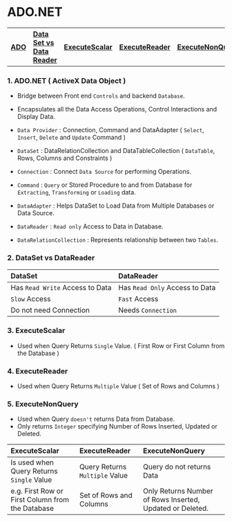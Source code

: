 # ADO.NET 

<table>
   <tr>      
      <th align=left><a href='#ado'>ADO</a></th>
      <th align=left><a href='#set'>Data Set vs Data Reader</a></th>   
      <th align=left><a href='#scalar'>ExecuteScalar</a></th>
      <th align=left><a href='#reader'>ExecuteReader</a></th>
      <th align=left><a href='#non'>ExecuteNonQuery</a></th>          
   </tr>
</table>
  

<h3 name='ado'>1. ADO.NET ( ActiveX Data Object )</h3>

- Bridge between Front end `Controls` and backend `Database`.
- Encapsulates all the Data Access Operations, Control Interactions and Display Data.

- `Data Provider` : Connection, Command and DataAdapter ( `Select`, `Insert`, `Delete` and `Update` Command )
- `DataSet` : DataRelationCollection and DataTableCollection ( `DataTable`, Rows, Columns and Constraints )

- `Connection`  : Connect `Data Source` for performing Operations.
- `Command` : `Query` or Stored Procedure to and from Database for `Extracting`, `Transforming` or `Loading` data.
- `DataAdapter` : Helps DataSet to Load Data from Multiple Databases or Data Source.
- `DataReader` : `Read only` Access to Data in Database.
- `DataRelationCollection` : Represents relationship between two `Tables`.

<h3 name='set'>2. DataSet vs DataReader</h3>

DataSet |  DataReader 
:--- | :---
Has `Read Write` Access to Data | Has `Read Only` Access to Data
`Slow` Access | `Fast` Access
Do not need Connection | Needs `Connection`

<h3 name='scalar'>3. ExecuteScalar</h3> 

- Used when Query Returns `Single` Value. ( First Row or First Column from the Database )

<h3 name='reader'>4. ExecuteReader</h3> 

- Used when Query Returns `Multiple` Value ( Set of Rows and Columns )

<h3 name='non'>5. ExecuteNonQuery</h3>

- Used when Query `doesn't` returns Data from Database. 
- Only returns `Integer` specifying Number of Rows Inserted, Updated or Deleted.	

ExecuteScalar | ExecuteReader | ExecuteNonQuery
:--- | :--- | :---
Is used when Query Returns `Single` Value | Query Returns `Multiple` Value | Query do not returns Data
e.g. First Row or First Column from the Database | Set of Rows and Columns | Only Returns Number of Rows Inserted, Updated or Deleted.
